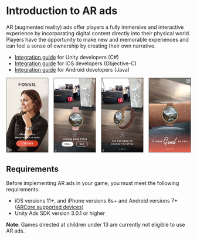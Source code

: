 # Introduction to AR ads
AR (augmented reality) ads offer players a fully immersive and interactive experience by incorporating digital content directly into their physical world. Players have the opportunity to make new and memorable experiences and can feel a sense of ownership by creating their own narrative.

* [Integration guide](MonetizationArAdsUnity.md) for Unity developers (C#)
* [Integration guide](MonetizationArAdsIos.md) for iOS developers (Objective-C)
* [Integration guide](MonetizationArAdsAndroid.md) for Android developers (Java)

![Example of an AR ad](images/ARexample.png)

## Requirements
Before implementing AR ads in your game, you must meet the following requirements:

* iOS versions 11+, and iPhone versions 6s+ and Android versions 7+ ([ARCore supported devices](https://developers.google.com/ar/discover/supported-devices))
* Unity Ads SDK version 3.0.1 or higher 

**Note**: Games directed at children under 13 are currently not eligible to use AR ads.